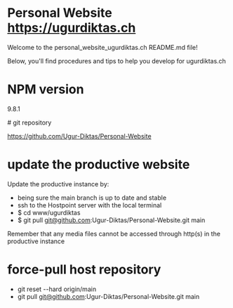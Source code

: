 # Personal Website https://ugurdiktas.ch

Welcome to the personal_website_ugurdiktas.ch README.md file! 

Below, you'll find procedures and tips to help you develop for ugurdiktas.ch

# NPM version

9.8.1

# git repository

https://github.com/Ugur-Diktas/Personal-Website

# update the productive website

Update the productive instance by:

- being sure the main branch is up to date and stable
- ssh to the Hostpoint server with the local terminal
- $ cd www/ugurdiktas
- $ git pull git@github.com:Ugur-Diktas/Personal-Website.git main

Remember that any media files cannot be accessed through http(s) in the productive instance

# force-pull host repository

- git reset --hard origin/main
- git pull git@github.com:Ugur-Diktas/Personal-Website.git main